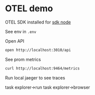 # OTEL demo

OTEL SDK installed for [sdk node](https://www.npmjs.com/package/@opentelemetry/sdk-node)

See env in `.env`

Open API

```bash
open http://localhost:3010/api
```

See prom metrics

```bash
curl http://localhost:9464/metrics
```

Run local jaeger to see traces

task explorer->run
task explorer->browser
